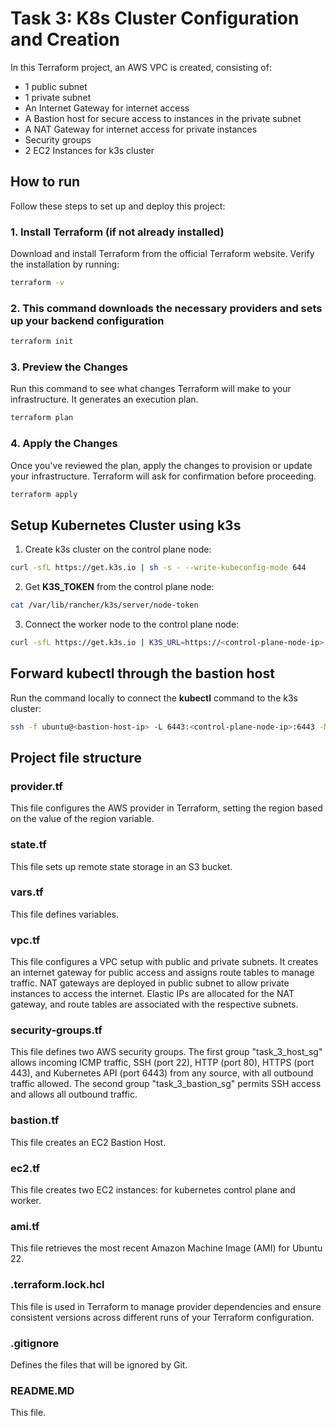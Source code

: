 # Task 3: K8s Cluster Configuration and Creation

In this Terraform project, an AWS VPC is created, consisting of:

- 1 public subnet
- 1 private subnet
- An Internet Gateway for internet access
- A Bastion host for secure access to instances in the private subnet
- A NAT Gateway for internet access for private instances
- Security groups
- 2 EC2 Instances for k3s cluster

## How to run

Follow these steps to set up and deploy this project:

### 1. Install Terraform (if not already installed)

Download and install Terraform from the official Terraform website.
Verify the installation by running:

```bash
terraform -v
```

### 2. This command downloads the necessary providers and sets up your backend configuration

```bash
terraform init
```

### 3. Preview the Changes

Run this command to see what changes Terraform will make to your infrastructure. It generates an execution plan.

```bash
terraform plan
```

### 4. Apply the Changes

Once you've reviewed the plan, apply the changes to provision or update your infrastructure. Terraform will ask for confirmation before proceeding.

```bash
terraform apply
```

## Setup Kubernetes Cluster using k3s

1. Create k3s cluster on the control plane node:

```bash
curl -sfL https://get.k3s.io | sh -s - --write-kubeconfig-mode 644
```

2. Get **K3S_TOKEN** from the control plane node:

```bash
cat /var/lib/rancher/k3s/server/node-token
```

3. Connect the worker node to the control plane node:

```bash
curl -sfL https://get.k3s.io | K3S_URL=https://<control-plane-node-ip>:6443 K3S_TOKEN=<control-plane-node-token> sh -
```

## Forward kubectl through the bastion host

Run the command locally to connect the **kubectl** command to the k3s cluster:

```bash
ssh -f ubuntu@<bastion-host-ip> -L 6443:<control-plane-node-ip>:6443 -N
```

## Project file structure

### provider.tf

This file configures the AWS provider in Terraform, setting the region based on the value of the region variable.

### state.tf

This file sets up remote state storage in an S3 bucket.

### vars.tf

This file defines variables.

### vpc.tf

This file configures a VPC setup with public and private subnets. It creates an internet gateway for public access and assigns route tables to manage traffic. NAT gateways are deployed in public subnet to allow private instances to access the internet. Elastic IPs are allocated for the NAT gateway, and route tables are associated with the respective subnets.

### security-groups.tf

This file defines two AWS security groups. The first group "task_3_host_sg" allows incoming ICMP traffic, SSH (port 22), HTTP (port 80), HTTPS (port 443), and Kubernetes API (port 6443) from any source, with all outbound traffic allowed. The second group "task_3_bastion_sg" permits SSH access and allows all outbound traffic.

### bastion.tf

This file creates an EC2 Bastion Host.

### ec2.tf

This file creates two EC2 instances: for kubernetes control plane and worker.

### ami.tf

This file retrieves the most recent Amazon Machine Image (AMI) for Ubuntu 22.

### .terraform.lock.hcl

This file is used in Terraform to manage provider dependencies and ensure consistent versions across different runs of your Terraform configuration.

### .gitignore

Defines the files that will be ignored by Git.

### README.MD

This file.
